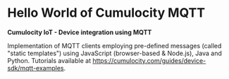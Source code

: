# Hello World of Cumulocity MQTT

**Cumulocity IoT - Device integration using MQTT**


Implementation of MQTT clients employing pre-defined messages (called "static templates") using JavaScript (browser-based & Node.js), Java and Python. Tutorials available at https://cumulocity.com/guides/device-sdk/mqtt-examples.
